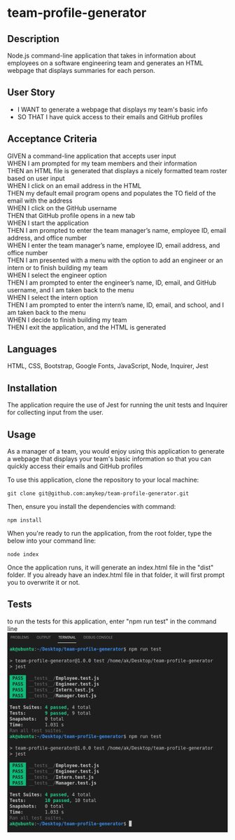 # team-profile-generator

## Description
 Node.js command-line application that takes in information about employees on a software engineering team and generates an HTML webpage that displays summaries for each person.

## User Story
* I WANT to generate a webpage that displays my team's basic info
* SO THAT I have quick access to their emails and GitHub profiles

## Acceptance Criteria
GIVEN a command-line application that accepts user input<br />
WHEN I am prompted for my team members and their information<br />
THEN an HTML file is generated that displays a nicely formatted team roster based on user input<br />
WHEN I click on an email address in the HTML<br />
THEN my default email program opens and populates the TO field of the email with the address<br />
WHEN I click on the GitHub username<br />
THEN that GitHub profile opens in a new tab<br />
WHEN I start the application<br />
THEN I am prompted to enter the team manager’s name, employee ID, email address, and office number<br />
WHEN I enter the team manager’s name, employee ID, email address, and office number<br />
THEN I am presented with a menu with the option to add an engineer or an intern or to finish building my team<br />
WHEN I select the engineer option<br />
THEN I am prompted to enter the engineer’s name, ID, email, and GitHub username, and I am taken back to the menu<br />
WHEN I select the intern option<br />
THEN I am prompted to enter the intern’s name, ID, email, and school, and I am taken back to the menu<br />
WHEN I decide to finish building my team<br />
THEN I exit the application, and the HTML is generated<br />

## Languages
HTML, CSS, Bootstrap, Google Fonts, JavaScript, Node, Inquirer, Jest

## Installation
The application require the use of Jest for running the unit tests and Inquirer for collecting input from the user. 

## Usage
As a manager of a team, you would enjoy using this application to generate a webpage that displays your team's basic information so that you can quickly access their emails and GitHub profiles

To use this application, clone the repository to your local machine: 
```
git clone git@github.com:amykep/team-profile-generator.git
``` 

Then, ensure you install the dependencies with command: 

```
npm install
```
When you're ready to run the application, from the root folder, type the below into your command line: 

```
node index
```
Once the application runs, it will generate an index.html file in the "dist" folder. If you already have an index.html file in that folder, it will first prompt you to overwrite it or not.

## Tests
to run the tests for this application, enter "npm run test" in the command line
![Screenshot of passing tests](./src/images/tests.png)